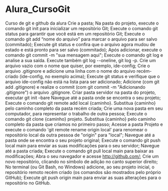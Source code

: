 # Alura_CursoGit
Curso de git e github da alura
Crie a pasta;
Na pasta do projeto, execute o comando git init para inicializar um repositório Git;
Execute o comando git status para garantir que você está em um repositório Git;
Execute o comando git add “nome do arquivo” para marcar o arquivo para ser salvo (commitado);
Execute git status e confira que o arquivo agora mudou de estado e está pronto para ser salvo (commitado);
Após adicionar, execute o comando git commit -m "sua mensagem aqui";
Execute o comando git log e analise a sua saída. Execute também git log --oneline, git log -p. 
Crie um arquivo vazio com o nome que quiser, por exemplo, ide-config;
Crie o arquivo .gitignore e adicione uma linha com o nome do arquivo recém-criado (ide-config, no exemplo acima);
Execute git status e verifique que o arquivo ide-config não está na lista para ser adicionado;
Adicione (com git add .gitignore) e realize o commit (com git commit -m "Adicionando .gitignore") o arquivo .gitignore.
 Criar pasta servidor na pasta do projeto, executar git init –bare
Navegue até a pasta onde se encontra o seu projeto;
Execute o comando git remote add local {caminho}. Substitua {caminho} pelo caminho completo da pasta recém criada;
Crie uma nova pasta em seu computador, para representar o trabalho de outra pessoa;
Execute o comando git clone {caminho} projeto. Substitua {caminho} pelo caminho completo da pasta que criamos no primeiro passo;
Acesse a pasta Projeto e execute o comando 'git remote rename origin local' para renomear o repositório local da outra pessoa de "origin" para "local";
Navegue até a pasta onde se encontra o seu projeto original;
Execute o comando git push local main para enviar as suas modificações para o seu servidor;
Navegue até a pasta criada;
Execute o comando git pull local main para baixar as modificações;
Abra o seu navegador e acesse http://github.com/;
Crie um novo repositório, clicando no símbolo de adição no canto superior direito;
No terminal (ou Git Bash, no Windows) adicione, ao seu projeto inicial, o repositório remoto recém criado (os comandos são mostrados pelo próprio GitHub);
Execute git push origin main para enviar as suas alterações para o repositório no GitHub.
